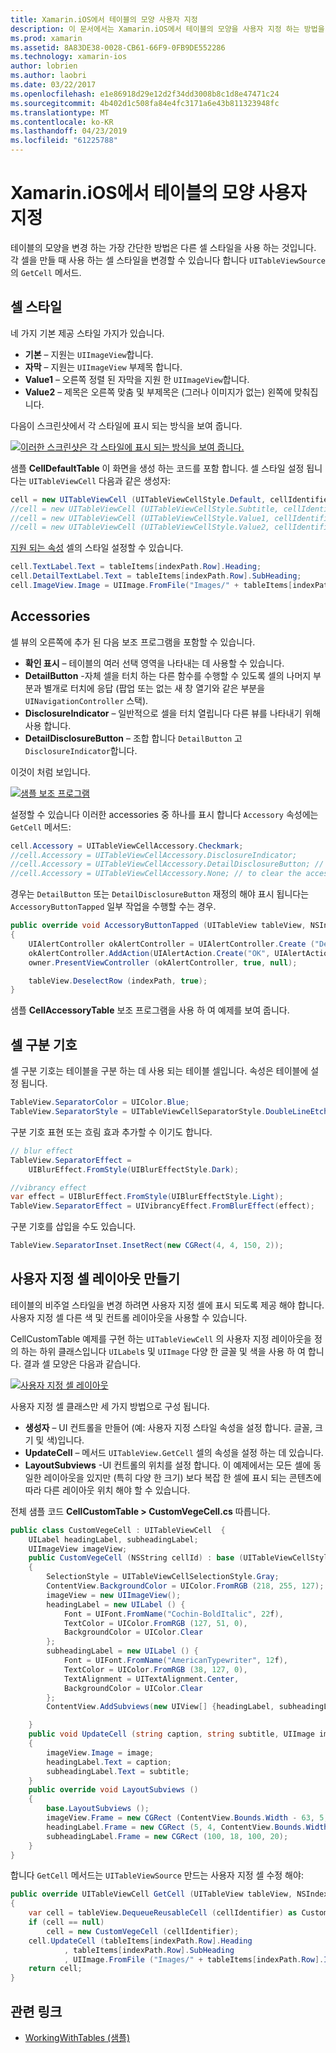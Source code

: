 ```yaml
---
title: Xamarin.iOS에서 테이블의 모양 사용자 지정
description: 이 문서에서는 Xamarin.iOS에서 테이블의 모양을 사용자 지정 하는 방법을 설명 합니다. 셀 스타일, accessories, 구분 기호 셀 및 사용자 지정 셀 레이아웃에 설명 합니다.
ms.prod: xamarin
ms.assetid: 8A83DE38-0028-CB61-66F9-0FB9DE552286
ms.technology: xamarin-ios
author: lobrien
ms.author: laobri
ms.date: 03/22/2017
ms.openlocfilehash: e1e86918d29e12d2f34dd3008b8c1d8e47471c24
ms.sourcegitcommit: 4b402d1c508fa84e4fc3171a6e43b811323948fc
ms.translationtype: MT
ms.contentlocale: ko-KR
ms.lasthandoff: 04/23/2019
ms.locfileid: "61225788"
---
```

# <a name="customizing-a-tables-appearance-in-xamarinios"></a>Xamarin.iOS에서 테이블의 모양 사용자 지정

테이블의 모양을 변경 하는 가장 간단한 방법은 다른 셀 스타일을 사용 하는 것입니다. 각 셀을 만들 때 사용 하는 셀 스타일을 변경할 수 있습니다 합니다 `UITableViewSource`의 `GetCell` 메서드.

## <a name="cell-styles"></a>셀 스타일

네 가지 기본 제공 스타일 가지가 있습니다.

-  **기본** – 지원는 `UIImageView`합니다.
-  **자막** – 지원는 `UIImageView` 부제목 합니다.
-  **Value1** – 오른쪽 정렬 된 자막을 지원 한 `UIImageView`합니다.
-  **Value2** – 제목은 오른쪽 맞춤 및 부제목은 (그러나 이미지가 없는) 왼쪽에 맞춰집니다.


다음이 스크린샷에서 각 스타일에 표시 되는 방식을 보여 줍니다.

 [![](customizing-table-appearance-images/image7.png "이러한 스크린샷은 각 스타일에 표시 되는 방식을 보여 줍니다.")](customizing-table-appearance-images/image7.png#lightbox)

샘플 **CellDefaultTable** 이 화면을 생성 하는 코드를 포함 합니다. 셀 스타일 설정 됩니다는 `UITableViewCell` 다음과 같은 생성자:

```csharp
cell = new UITableViewCell (UITableViewCellStyle.Default, cellIdentifier);
//cell = new UITableViewCell (UITableViewCellStyle.Subtitle, cellIdentifier);
//cell = new UITableViewCell (UITableViewCellStyle.Value1, cellIdentifier);
//cell = new UITableViewCell (UITableViewCellStyle.Value2, cellIdentifier);
```

[지원 되는 속성](xref:UIKit.UITableViewCell) 셀의 스타일 설정할 수 있습니다.

```csharp
cell.TextLabel.Text = tableItems[indexPath.Row].Heading;
cell.DetailTextLabel.Text = tableItems[indexPath.Row].SubHeading;
cell.ImageView.Image = UIImage.FromFile("Images/" + tableItems[indexPath.Row].ImageName); // don't use for Value2
```

## <a name="accessories"></a>Accessories

셀 뷰의 오른쪽에 추가 된 다음 보조 프로그램을 포함할 수 있습니다.

-   **확인 표시** – 테이블의 여러 선택 영역을 나타내는 데 사용할 수 있습니다.
-   **DetailButton** -자체 셀을 터치 하는 다른 함수를 수행할 수 있도록 셀의 나머지 부분과 별개로 터치에 응답 (팝업 또는 없는 새 창 열기와 같은 부분을 `UINavigationController` 스택).
-   **DisclosureIndicator** – 일반적으로 셀을 터치 열립니다 다른 뷰를 나타내기 위해 사용 합니다.
-   **DetailDisclosureButton** – 조합 합니다 `DetailButton` 고 `DisclosureIndicator`합니다.


이것이 처럼 보입니다.

 [![](customizing-table-appearance-images/image8.png "샘플 보조 프로그램")](customizing-table-appearance-images/image8.png#lightbox)

설정할 수 있습니다 이러한 accessories 중 하나를 표시 합니다 `Accessory` 속성에는 `GetCell` 메서드:

```csharp
cell.Accessory = UITableViewCellAccessory.Checkmark;
//cell.Accessory = UITableViewCellAccessory.DisclosureIndicator;
//cell.Accessory = UITableViewCellAccessory.DetailDisclosureButton; // implement AccessoryButtonTapped
//cell.Accessory = UITableViewCellAccessory.None; // to clear the accessory
```

경우는 `DetailButton` 또는 `DetailDisclosureButton` 재정의 해야 표시 됩니다는 `AccessoryButtonTapped` 일부 작업을 수행할 수는 경우.

```csharp
public override void AccessoryButtonTapped (UITableView tableView, NSIndexPath indexPath)
{
    UIAlertController okAlertController = UIAlertController.Create ("DetailDisclosureButton Touched", tableItems[indexPath.Row].Heading, UIAlertControllerStyle.Alert);
    okAlertController.AddAction(UIAlertAction.Create("OK", UIAlertActionStyle.Default, null));
    owner.PresentViewController (okAlertController, true, null);

    tableView.DeselectRow (indexPath, true);
}
```

샘플 **CellAccessoryTable** 보조 프로그램을 사용 하 여 예제를 보여 줍니다.

## <a name="cell-separators"></a>셀 구분 기호

셀 구분 기호는 테이블을 구분 하는 데 사용 되는 테이블 셀입니다. 속성은 테이블에 설정 됩니다.

```csharp
TableView.SeparatorColor = UIColor.Blue;
TableView.SeparatorStyle = UITableViewCellSeparatorStyle.DoubleLineEtched;
```

구분 기호 표현 또는 흐림 효과 추가할 수 이기도 합니다.

```csharp
// blur effect
TableView.SeparatorEffect =
    UIBlurEffect.FromStyle(UIBlurEffectStyle.Dark);

//vibrancy effect
var effect = UIBlurEffect.FromStyle(UIBlurEffectStyle.Light);
TableView.SeparatorEffect = UIVibrancyEffect.FromBlurEffect(effect);
```

구분 기호를 삽입을 수도 있습니다.

```csharp
TableView.SeparatorInset.InsetRect(new CGRect(4, 4, 150, 2));
```

## <a name="creating-custom-cell-layouts"></a>사용자 지정 셀 레이아웃 만들기

테이블의 비주얼 스타일을 변경 하려면 사용자 지정 셀에 표시 되도록 제공 해야 합니다. 사용자 지정 셀 다른 색 및 컨트롤 레이아웃을 사용할 수 있습니다.

CellCustomTable 예제를 구현 하는 `UITableViewCell` 의 사용자 지정 레이아웃을 정의 하는 하위 클래스입니다 `UILabel`s 및 `UIImage` 다양 한 글꼴 및 색을 사용 하 여 합니다. 결과 셀 모양은 다음과 같습니다.

 [![](customizing-table-appearance-images/image9.png "사용자 지정 셀 레이아웃")](customizing-table-appearance-images/image9.png#lightbox)

사용자 지정 셀 클래스만 세 가지 방법으로 구성 됩니다.

-   **생성자** – UI 컨트롤을 만들어 (예: 사용자 지정 스타일 속성을 설정 합니다. 글꼴, 크기 및 색)입니다.
-   **UpdateCell** – 메서드 `UITableView.GetCell` 셀의 속성을 설정 하는 데 있습니다.
-   **LayoutSubviews** -UI 컨트롤의 위치를 설정 합니다. 이 예제에서는 모든 셀에 동일한 레이아웃을 있지만 (특히 다양 한 크기) 보다 복잡 한 셀에 표시 되는 콘텐츠에 따라 다른 레이아웃 위치 해야 할 수 있습니다.


전체 샘플 코드 **CellCustomTable > CustomVegeCell.cs** 따릅니다.

```csharp
public class CustomVegeCell : UITableViewCell  {
    UILabel headingLabel, subheadingLabel;
    UIImageView imageView;
    public CustomVegeCell (NSString cellId) : base (UITableViewCellStyle.Default, cellId)
    {
        SelectionStyle = UITableViewCellSelectionStyle.Gray;
        ContentView.BackgroundColor = UIColor.FromRGB (218, 255, 127);
        imageView = new UIImageView();
        headingLabel = new UILabel () {
            Font = UIFont.FromName("Cochin-BoldItalic", 22f),
            TextColor = UIColor.FromRGB (127, 51, 0),
            BackgroundColor = UIColor.Clear
        };
        subheadingLabel = new UILabel () {
            Font = UIFont.FromName("AmericanTypewriter", 12f),
            TextColor = UIColor.FromRGB (38, 127, 0),
            TextAlignment = UITextAlignment.Center,
            BackgroundColor = UIColor.Clear
        };
        ContentView.AddSubviews(new UIView[] {headingLabel, subheadingLabel, imageView});

    }
    public void UpdateCell (string caption, string subtitle, UIImage image)
    {
        imageView.Image = image;
        headingLabel.Text = caption;
        subheadingLabel.Text = subtitle;
    }
    public override void LayoutSubviews ()
    {
        base.LayoutSubviews ();
        imageView.Frame = new CGRect (ContentView.Bounds.Width - 63, 5, 33, 33);
        headingLabel.Frame = new CGRect (5, 4, ContentView.Bounds.Width - 63, 25);
        subheadingLabel.Frame = new CGRect (100, 18, 100, 20);
    }
}
```

합니다 `GetCell` 메서드는 `UITableViewSource` 만드는 사용자 지정 셀 수정 해야:

```csharp
public override UITableViewCell GetCell (UITableView tableView, NSIndexPath indexPath)
{
    var cell = tableView.DequeueReusableCell (cellIdentifier) as CustomVegeCell;
    if (cell == null)
        cell = new CustomVegeCell (cellIdentifier);
    cell.UpdateCell (tableItems[indexPath.Row].Heading
            , tableItems[indexPath.Row].SubHeading
            , UIImage.FromFile ("Images/" + tableItems[indexPath.Row].ImageName) );
    return cell;
}
```



## <a name="related-links"></a>관련 링크

- [WorkingWithTables (샘플)](https://developer.xamarin.com/samples/monotouch/WorkingWithTables)
